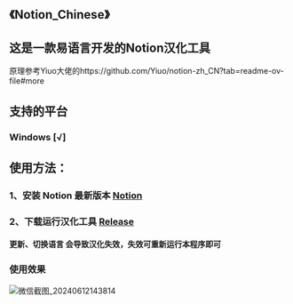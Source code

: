 ## 《Notion_Chinese》
## 这是一款易语言开发的Notion汉化工具
原理参考Yiuo大佬的https://github.com/Yiuo/notion-zh_CN?tab=readme-ov-file#more


## 支持的平台
### Windows [√]

## 使用方法：

### 1、安装 Notion 最新版本 [Notion](https://www.notion.so/desktop)
### 2、下载运行汉化工具 [Release](https://github.com/mrzcpoGit/Notion_Chinese/releases) 

#### 更新、切换语言 会导致汉化失效，失效可重新运行本程序即可

### 使用效果
![微信截图_20240612143814](https://github.com/mrzcpoGit/Notion_Chinese/assets/53836837/becfd829-fd4d-47ed-b949-a6de24ed2492)
